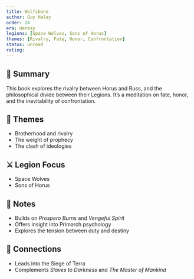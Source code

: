 ```yaml
---
title: Wolfsbane  
author: Guy Haley  
order: 24  
era: Heresy  
legions: [Space Wolves, Sons of Horus]  
themes: [Rivalry, Fate, Honor, Confrontation]  
status: unread  
rating:  
---
```


## 🧭 Summary  
This book explores the rivalry between Horus and Russ, and the philosophical divide between their Legions. It’s a meditation on fate, honor, and the inevitability of confrontation.

## 🧠 Themes  
- Brotherhood and rivalry  
- The weight of prophecy  
- The clash of ideologies  

## ⚔️ Legion Focus  
- Space Wolves  
- Sons of Horus  

## 📝 Notes  
- Builds on *Prospero Burns* and *Vengeful Spirit*  
- Offers insight into Primarch psychology  
- Explores the tension between duty and destiny  

## 🔗 Connections  
- Leads into the Siege of Terra  
- Complements *Slaves to Darkness* and *The Master of Mankind*  